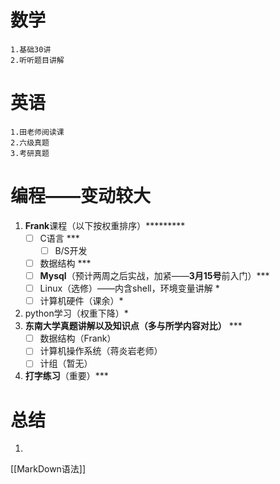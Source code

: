 
# 数学
	1.基础30讲
	2.听听题目讲解

# 英语
	1.田老师阅读课
	2.六级真题
	3.考研真题

# 编程——变动较大
1. **Frank**课程（以下按权重排序）*********
	- [ ] C语言      ***
		- [ ] B/S开发
	- [ ] 数据结构  ***
	- [ ] **Mysql**（预计两周之后实战，加紧——**3月15号**前入门）***
	- [ ] Linux（选修）——内含shell，环境变量讲解  *
	- [ ] 计算机硬件（课余）*
2. python学习（权重下降）*
3. **东南大学真题讲解以及知识点（多与所学内容对比）** ***
	- [ ] 数据结构（Frank）
	- [ ] 计算机操作系统（蒋炎岩老师）
	- [ ] 计组（暂无）
4. **打字练习**（重要）***

# 总结 
1. 



[[MarkDown语法]]




